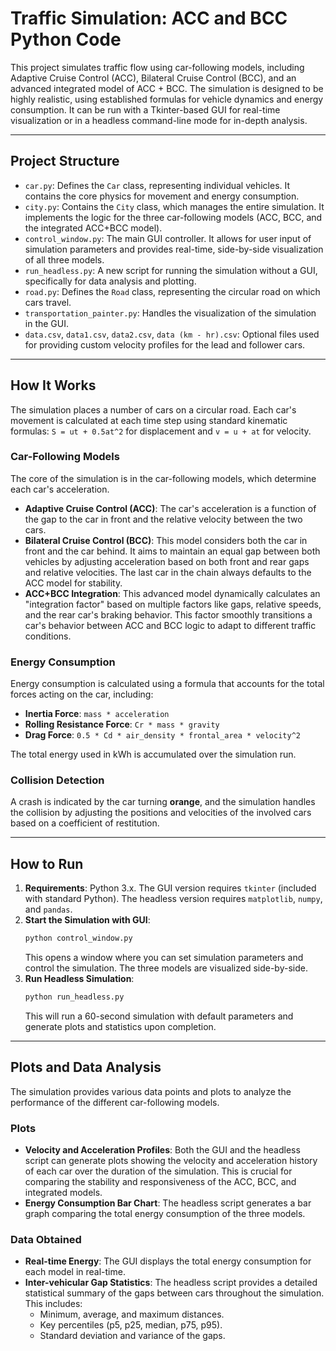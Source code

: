 # Traffic Simulation: ACC and BCC Python Code

This project simulates traffic flow using car-following models, including Adaptive Cruise Control (ACC), Bilateral Cruise Control (BCC), and an advanced integrated model of ACC + BCC. The simulation is designed to be highly realistic, using established formulas for vehicle dynamics and energy consumption. It can be run with a Tkinter-based GUI for real-time visualization or in a headless command-line mode for in-depth analysis.

-----

## Project Structure

  - `car.py`: Defines the `Car` class, representing individual vehicles. It contains the core physics for movement and energy consumption.
  - `city.py`: Contains the `City` class, which manages the entire simulation. It implements the logic for the three car-following models (ACC, BCC, and the integrated ACC+BCC model).
  - `control_window.py`: The main GUI controller. It allows for user input of simulation parameters and provides real-time, side-by-side visualization of all three models.
  - `run_headless.py`: A new script for running the simulation without a GUI, specifically for data analysis and plotting.
  - `road.py`: Defines the `Road` class, representing the circular road on which cars travel.
  - `transportation_painter.py`: Handles the visualization of the simulation in the GUI.
  - `data.csv`, `data1.csv`, `data2.csv`, `data (km - hr).csv`: Optional files used for providing custom velocity profiles for the lead and follower cars.

-----

## How It Works

The simulation places a number of cars on a circular road. Each car's movement is calculated at each time step using standard kinematic formulas: `S = ut + 0.5at^2` for displacement and `v = u + at` for velocity.

### Car-Following Models

The core of the simulation is in the car-following models, which determine each car's acceleration.

  - **Adaptive Cruise Control (ACC)**: The car's acceleration is a function of the gap to the car in front and the relative velocity between the two cars.
  - **Bilateral Cruise Control (BCC)**: This model considers both the car in front and the car behind. It aims to maintain an equal gap between both vehicles by adjusting acceleration based on both front and rear gaps and relative velocities. The last car in the chain always defaults to the ACC model for stability.
  - **ACC+BCC Integration**: This advanced model dynamically calculates an "integration factor" based on multiple factors like gaps, relative speeds, and the rear car's braking behavior. This factor smoothly transitions a car's behavior between ACC and BCC logic to adapt to different traffic conditions.

### Energy Consumption

Energy consumption is calculated using a formula that accounts for the total forces acting on the car, including:

  - **Inertia Force**: `mass * acceleration`
  - **Rolling Resistance Force**: `Cr * mass * gravity`
  - **Drag Force**: `0.5 * Cd * air_density * frontal_area * velocity^2`

The total energy used in kWh is accumulated over the simulation run.

### Collision Detection

A crash is indicated by the car turning **orange**, and the simulation handles the collision by adjusting the positions and velocities of the involved cars based on a coefficient of restitution.

-----

## How to Run

1.  **Requirements**: Python 3.x. The GUI version requires `tkinter` (included with standard Python). The headless version requires `matplotlib`, `numpy`, and `pandas`.
2.  **Start the Simulation with GUI**:
    ```sh
    python control_window.py
    ```
    This opens a window where you can set simulation parameters and control the simulation. The three models are visualized side-by-side.
3.  **Run Headless Simulation**:
    ```sh
    python run_headless.py
    ```
    This will run a 60-second simulation with default parameters and generate plots and statistics upon completion.

-----

## Plots and Data Analysis

The simulation provides various data points and plots to analyze the performance of the different car-following models.

### Plots

  - **Velocity and Acceleration Profiles**: Both the GUI and the headless script can generate plots showing the velocity and acceleration history of each car over the duration of the simulation. This is crucial for comparing the stability and responsiveness of the ACC, BCC, and integrated models.
  - **Energy Consumption Bar Chart**: The headless script generates a bar graph comparing the total energy consumption of the three models.

### Data Obtained

  - **Real-time Energy**: The GUI displays the total energy consumption for each model in real-time.
  - **Inter-vehicular Gap Statistics**: The headless script provides a detailed statistical summary of the gaps between cars throughout the simulation. This includes:
      - Minimum, average, and maximum distances.
      - Key percentiles (p5, p25, median, p75, p95).
      - Standard deviation and variance of the gaps.
